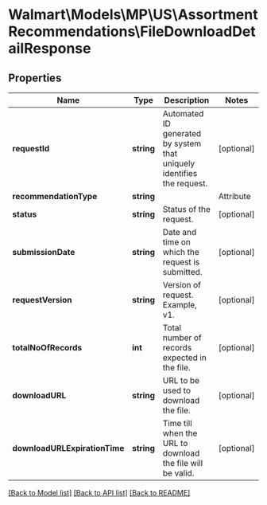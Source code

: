 # Walmart\Models\MP\US\AssortmentRecommendations\FileDownloadDetailResponse

## Properties

Name | Type | Description | Notes
------------ | ------------- | ------------- | -------------
**requestId** | **string** | Automated ID generated by system that uniquely identifies the request. | [optional]
**recommendationType** | **string** | | Attribute | Description | Data Type | | --- | ----------- | ------- | | ITEM | To get list of recommended items | string | |
**status** | **string** | Status of the request. | [optional]
**submissionDate** | **string** | Date and time on which the request is submitted. | [optional]
**requestVersion** | **string** | Version of request. Example, v1. | [optional]
**totalNoOfRecords** | **int** | Total number of records expected in the file. | [optional]
**downloadURL** | **string** | URL to be used to download the file. | [optional]
**downloadURLExpirationTime** | **string** | Time till when the URL to download the file will be valid. | [optional]


[[Back to Model list]](./) [[Back to API list]](../../../../../README.md#supported-apis) [[Back to README]](../../../../../README.md)
